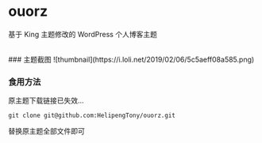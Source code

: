 # ouorz
基于 King 主题修改的 WordPress 个人博客主题

<br/>
### 主题截图
![thumbnail](https://i.loli.net/2019/02/06/5c5aeff08a585.png)

<br/>

### 食用方法
原主题下载链接已失效...
```
git clone git@github.com:HelipengTony/ouorz.git
```
替换原主题全部文件即可
